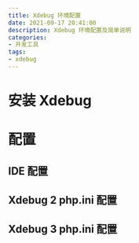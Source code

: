 ```yaml
---
title: Xdebug 环境配置
date: 2021-09-17 20:41:00
description: Xdebug 环境配置及简单说明
categories:
- 开发工具
tags:
- xdebug
---
```


# 安装 Xdebug

# 配置

## IDE 配置

## Xdebug 2 php.ini 配置

## Xdebug 3 php.ini 配置